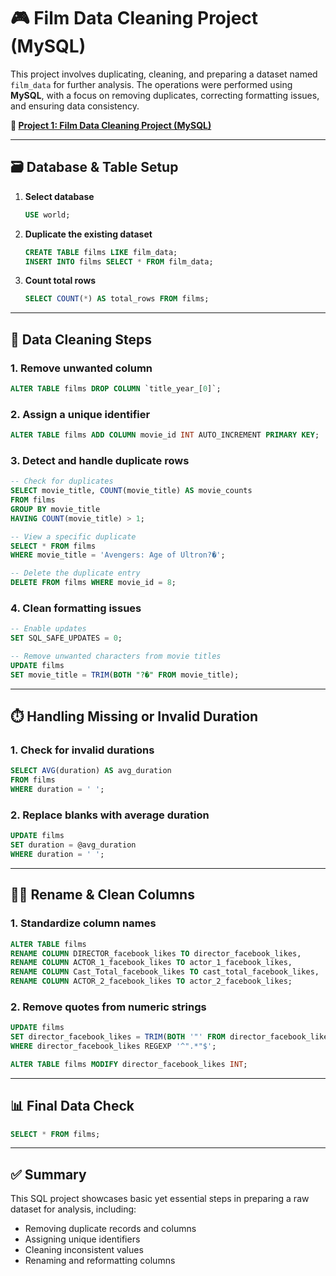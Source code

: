 # 🎮 Film Data Cleaning Project (MySQL)

This project involves duplicating, cleaning, and preparing a dataset named `film_data` for further analysis. The operations were performed using **MySQL**, with a focus on removing duplicates, correcting formatting issues, and ensuring data consistency.

**🔗 [Project 1: Film Data Cleaning Project (MySQL)](https://github.com/Abigail-Jatto/Abigail-portfolio.git)**

---

## 🗃️ Database & Table Setup

1. **Select database**  
   ```sql
   USE world;
   ```

2. **Duplicate the existing dataset**  
   ```sql
   CREATE TABLE films LIKE film_data;
   INSERT INTO films SELECT * FROM film_data;
   ```

3. **Count total rows**  
   ```sql
   SELECT COUNT(*) AS total_rows FROM films;
   ```

---

## 🧹 Data Cleaning Steps

### 1. **Remove unwanted column**
```sql
ALTER TABLE films DROP COLUMN `title_year_[0]`;
```

### 2. **Assign a unique identifier**
```sql
ALTER TABLE films ADD COLUMN movie_id INT AUTO_INCREMENT PRIMARY KEY;
```

### 3. **Detect and handle duplicate rows**
```sql
-- Check for duplicates
SELECT movie_title, COUNT(movie_title) AS movie_counts
FROM films
GROUP BY movie_title
HAVING COUNT(movie_title) > 1;

-- View a specific duplicate
SELECT * FROM films
WHERE movie_title = 'Avengers: Age of Ultron?�';

-- Delete the duplicate entry
DELETE FROM films WHERE movie_id = 8;
```

### 4. **Clean formatting issues**
```sql
-- Enable updates
SET SQL_SAFE_UPDATES = 0;

-- Remove unwanted characters from movie titles
UPDATE films
SET movie_title = TRIM(BOTH "?�" FROM movie_title);
```

---

## ⏱️ Handling Missing or Invalid Duration

### 1. **Check for invalid durations**
```sql
SELECT AVG(duration) AS avg_duration
FROM films
WHERE duration = ' ';
```

### 2. **Replace blanks with average duration**
```sql
UPDATE films
SET duration = @avg_duration
WHERE duration = ' ';
```

---

## 🧑‍🎤 Rename & Clean Columns

### 1. **Standardize column names**
```sql
ALTER TABLE films  
RENAME COLUMN DIRECTOR_facebook_likes TO director_facebook_likes,
RENAME COLUMN ACTOR_1_facebook_likes TO actor_1_facebook_likes,
RENAME COLUMN Cast_Total_facebook_likes TO cast_total_facebook_likes,
RENAME COLUMN ACTOR_2_facebook_likes TO actor_2_facebook_likes;
```

### 2. **Remove quotes from numeric strings**
```sql
UPDATE films
SET director_facebook_likes = TRIM(BOTH '"' FROM director_facebook_likes)
WHERE director_facebook_likes REGEXP '^".*"$';

ALTER TABLE films MODIFY director_facebook_likes INT;
```

---

## 📊 Final Data Check

```sql
SELECT * FROM films;
```

---

## ✅ Summary

This SQL project showcases basic yet essential steps in preparing a raw dataset for analysis, including:

- Removing duplicate records and columns  
- Assigning unique identifiers  
- Cleaning inconsistent values  
- Renaming and reformatting columns

